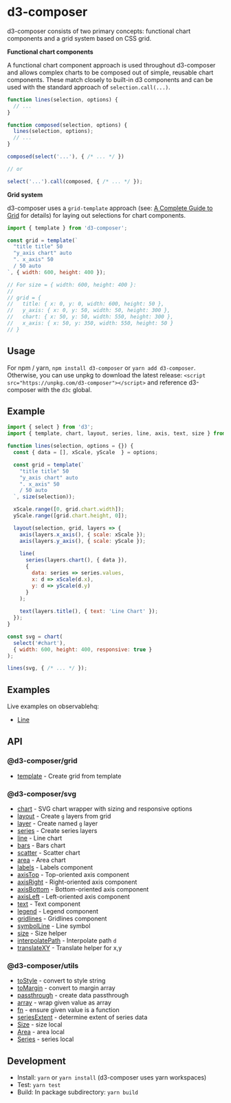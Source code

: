 # d3-composer

d3-composer consists of two primary concepts: functional chart components and a grid system based on CSS grid.

__Functional chart components__

A functional chart component approach is used throughout d3-composer and allows complex charts to be composed out of simple, reusable chart components. These match closely to built-in d3 components and can be used with the standard approach of `selection.call(...)`.

```js
function lines(selection, options) {
  // ...
}

function composed(selection, options) {
  lines(selection, options);
  // ...
}

composed(select('...'), { /* ... */ })

// or 

select('...').call(composed, { /* ... */ });
```

__Grid system__

d3-composer uses a `grid-template` approach (see: [A Complete Guide to Grid](https://css-tricks.com/snippets/css/complete-guide-grid/#article-header-id-15) for details) for laying out selections for chart components.

```js
import { template } from 'd3-composer';

const grid = template(`
  "title title" 50
  "y_axis chart" auto
  ". x_axis" 50
  / 50 auto
`, { width: 600, height: 400 });

// For size = { width: 600, height: 400 }:
//
// grid = {
//   title: { x: 0, y: 0, width: 600, height: 50 },
//   y_axis: { x: 0, y: 50, width: 50, height: 300 },
//   chart: { x: 50, y: 50, width: 550, height: 300 },
//   x_axis: { x: 50, y: 350, width: 550, height: 50 }
// }
```

## Usage

For npm / yarn, `npm install d3-composer` or `yarn add d3-composer`. Otherwise, you can use unpkg to download the latest release: `<script src="https://unpkg.com/d3-composer"></script>` and reference d3-composer with the `d3c` global.

## Example

```js
import { select } from 'd3';
import { template, chart, layout, series, line, axis, text, size } from 'd3-composer';

function lines(selection, options = {}) {
  const { data = [], xScale, yScale  } = options;

  const grid = template(`
    "title title" 50
    "y_axis chart" auto
    ". x_axis" 50
    / 50 auto
  `, size(selection));

  xScale.range([0, grid.chart.width]);
  yScale.range([grid.chart.height, 0]);

  layout(selection, grid, layers => {
    axis(layers.x_axis(), { scale: xScale });
    axis(layers.y_axis(), { scale: yScale });
    
    line(
      series(layers.chart(), { data }),
      {
        data: series => series.values,
        x: d => xScale(d.x),
        y: d => yScale(d.y)
      }
    );
    
    text(layers.title(), { text: 'Line Chart' });
  });
}

const svg = chart(
  select('#chart'),
  { width: 600, height: 400, responsive: true }
);

lines(svg, { /* ... */ });
```

## Examples

Live examples on observablehq:

- [Line](https://beta.observablehq.com/@timhall/d3-composer-line)

## API

### @d3-composer/grid

- [template](https://github.com/CSNW/d3-composer/blob/master/packages/grid/README.md#template) - Create grid from template

### @d3-composer/svg

- [chart](https://github.com/CSNW/d3-composer/blob/master/packages/svg/README.md#chart) - SVG chart wrapper with sizing and responsive options
- [layout](https://github.com/CSNW/d3-composer/blob/master/packages/svg/README.md#layout) - Create `g` layers from grid
- [layer](https://github.com/CSNW/d3-composer/blob/master/packages/svg/README.md#layer) - Create named `g` layer
- [series](https://github.com/CSNW/d3-composer/blob/master/packages/svg/README.md#series) - Create series layers
- [line](https://github.com/CSNW/d3-composer/blob/master/packages/svg/README.md#line) - Line chart
- [bars](https://github.com/CSNW/d3-composer/blob/master/packages/svg/README.md#bars) - Bars chart
- [scatter](https://github.com/CSNW/d3-composer/blob/master/packages/svg/README.md#scatter) - Scatter chart
- [area](https://github.com/CSNW/d3-composer/blob/master/packages/svg/README.md#area) - Area chart
- [labels](https://github.com/CSNW/d3-composer/blob/master/packages/svg/README.md#labels) - Labels component
- [axisTop](https://github.com/CSNW/d3-composer/blob/master/packages/svg/README.md#axisTop) - Top-oriented axis component
- [axisRight](https://github.com/CSNW/d3-composer/blob/master/packages/svg/README.md#axisRight) - Right-oriented axis component
- [axisBottom](https://github.com/CSNW/d3-composer/blob/master/packages/svg/README.md#axisBottom) - Bottom-oriented axis component
- [axisLeft](https://github.com/CSNW/d3-composer/blob/master/packages/svg/README.md#axisLeft) - Left-oriented axis component
- [text](https://github.com/CSNW/d3-composer/blob/master/packages/svg/README.md#text) - Text component
- [legend](https://github.com/CSNW/d3-composer/blob/master/packages/svg/README.md#legend) - Legend component
- [gridlines](https://github.com/CSNW/d3-composer/blob/master/packages/svg/README.md#gridlines) - Gridlines component
- [symbolLine](https://github.com/CSNW/d3-composer/blob/master/packages/svg/README.md#symbolLine) - Line symbol
- [size](https://github.com/CSNW/d3-composer/blob/master/packages/svg/README.md#size) - Size helper
- [interpolatePath](https://github.com/CSNW/d3-composer/blob/master/packages/svg/README.md#interpolatePath) - Interpolate path `d`
- [translateXY](https://github.com/CSNW/d3-composer/blob/master/packages/svg/README.md#translateXY) - Translate helper for x,y

### @d3-composer/utils

- [toStyle](https://github.com/CSNW/d3-composer/blob/master/packages/utils/README.md#toStyle) - convert to style string
- [toMargin](https://github.com/CSNW/d3-composer/blob/master/packages/utils/README.md#toMargin) - convert to margin array
- [passthrough](https://github.com/CSNW/d3-composer/blob/master/packages/utils/README.md#passthrough) - create data passthrough
- [array](https://github.com/CSNW/d3-composer/blob/master/packages/utils/README.md#array) - wrap given value as array
- [fn](https://github.com/CSNW/d3-composer/blob/master/packages/utils/README.md#fn) - ensure given value is a function
- [seriesExtent](https://github.com/CSNW/d3-composer/blob/master/packages/utils/README.md#seriesExtent) - determine extent of series data
- [Size](https://github.com/CSNW/d3-composer/blob/master/packages/utils/README.md#Size-local) - size local
- [Area](https://github.com/CSNW/d3-composer/blob/master/packages/utils/README.md#Area-local) - area local
- [Series](https://github.com/CSNW/d3-composer/blob/master/packages/utils/README.md#Series-local) - series local

## Development

- Install: `yarn` or `yarn install` (d3-composer uses yarn workspaces)
- Test: `yarn test`
- Build: In package subdirectory: `yarn build`
